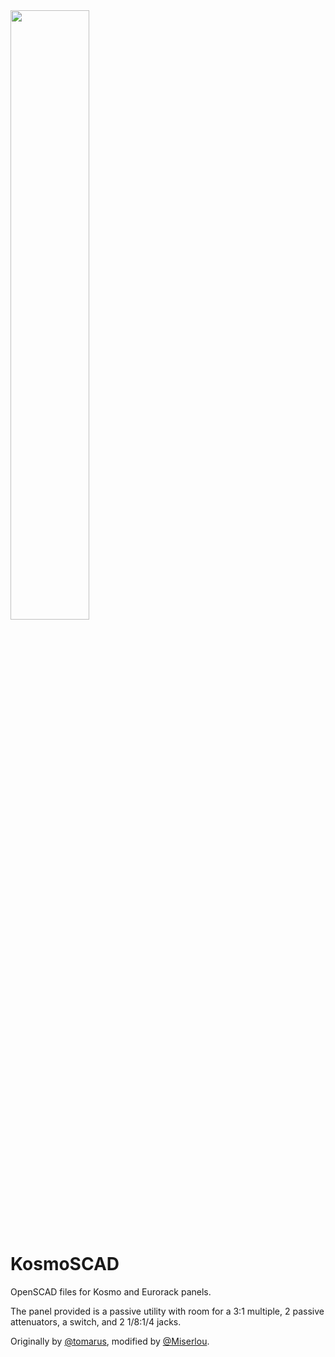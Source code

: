 <img src="https://i.imgur.com/W7DaB9L.png" width="50%">

# KosmoSCAD

OpenSCAD files for Kosmo and Eurorack panels.

The panel provided is a passive utility with room for a 3:1 multiple, 2 passive attenuators, a switch, and 2 1/8:1/4 jacks.

Originally by [@tomarus](https://github.com/tomarus/prototype), modified by [@Miserlou](https://github.com/Miserlou/KosmoSCAD).
